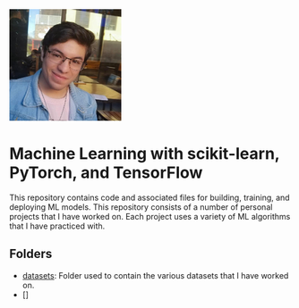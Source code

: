 <img src="profile_picture.png" alt="alt text" width="200" height="200">

# Machine Learning with scikit-learn, PyTorch, and TensorFlow
This repository contains code and associated files for building, training, and deploying ML models. This repository consists of a number of personal projects that I have worked on. Each project uses a variety of ML algorithms that I have practiced with.

## Folders
* [datasets](https://github.com/jpzambranoleon/ML_Projects/master/datasets): Folder used to contain the various datasets that I have worked on.
* []

